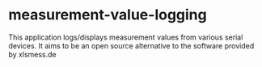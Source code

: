 measurement-value-logging
=========================

This application logs/displays measurement values from various serial devices. It aims to be an open source alternative to the software provided by xlsmess.de